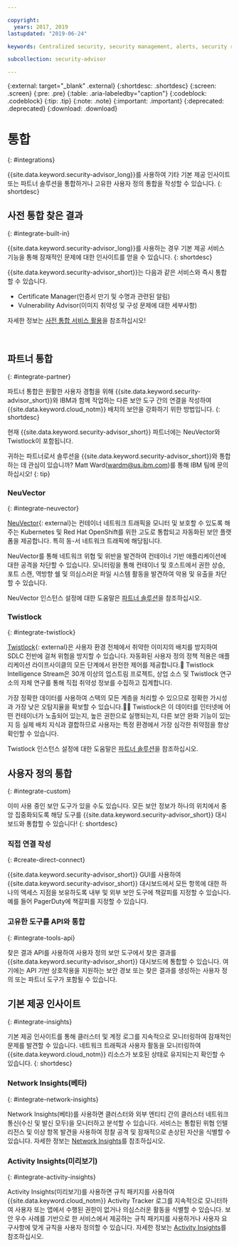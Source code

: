 ```yaml
---

copyright:
  years: 2017, 2019
lastupdated: "2019-06-24"

keywords: Centralized security, security management, alerts, security risk, insights, threat detection

subcollection: security-advisor

---
```


{:external: target="_blank" .external}
{:shortdesc: .shortdesc}
{:screen: .screen}
{:pre: .pre}
{:table: .aria-labeledby="caption"}
{:codeblock: .codeblock}
{:tip: .tip}
{:note: .note}
{:important: .important}
{:deprecated: .deprecated}
{:download: .download}


# 통합
{: #integrations}

{{site.data.keyword.security-advisor_long}}를 사용하여 기타 기본 제공 인사이트 또는 파트너 솔루션을 통합하거나 고유한 사용자 정의 통합을 작성할 수 있습니다.
{: shortdesc}


## 사전 통합 찾은 결과
{: #integrate-built-in}

{{site.data.keyword.security-advisor_long}}를 사용하는 경우 기본 제공 서비스 기능을 통해 잠재적인 문제에 대한 인사이트를 얻을 수 있습니다.
{: shortdesc}


{{site.data.keyword.security-advisor_short}}는 다음과 같은 서비스와 즉시 통합할 수 있습니다.

* Certificate Manager(인증서 만기 및 수명과 관련된 알림)
* Vulnerability Advisor(이미지 취약성 및 구성 문제에 대한 세부사항)

자세한 정보는 [사전 통합 서비스 활용](/docs/services/security-advisor?topic=security-advisor-setup-services)을 참조하십시오!

</br>

## 파트너 통합
{: #integrate-partner}

파트너 통합은 원활한 사용자 경험을 위해 {{site.data.keyword.security-advisor_short}}와 IBM과 함께 작업하는 다른 보안 도구 간의 연결을 작성하여 {{site.data.keyword.cloud_notm}} 배치의 보안을 강화하기 위한 방법입니다.
{: shortdesc}

현재 {{site.data.keyword.security-advisor_short}} 파트너에는 NeuVector와 Twistlock이 포함됩니다.

귀하는 파트너로서 솔루션을 {{site.data.keyword.security-advisor_short}}와 통합하는 데 관심이 있습니까? Matt Ward(wardm@us.ibm.com)를 통해 IBM 팀에 문의하십시오!
{: tip}

### NeuVector
{: #integrate-neuvector}

[NeuVector](https://neuvector.com){: external}는 컨테이너 네트워크 트래픽을 모니터 및 보호할 수 있도록 해주는 Kubernetes 및 Red Hat OpenShift를 위한 고도로 통합되고 자동화된 보안 플랫폼을 제공합니다. 특히 동-서 네트워크 트래픽에 해당됩니다.

NeuVector를 통해 네트워크 위협 및 위반을 발견하여 컨테이너 기반 애플리케이션에 대한 공격을 차단할 수 있습니다. 모니터링을 통해 컨테이너 및 호스트에서 권한 상승, 포트 스캔, 역방향 쉘 및 의심스러운 파일 시스템 활동을 발견하여 악용 및 유출을 차단할 수 있습니다.

NeuVector 인스턴스 설정에 대한 도움말은 [파트너 솔루션](/docs/services/security-advisor?topic=security-advisor-setup-partner#setup-neuvector)을 참조하십시오.


### Twistlock
{: #integrate-twistlock}

[Twistlock](https://www.twistlock.com){: external}은 사용자 환경 전체에서 취약한 이미지의 배치를 방지하여 SDLC 전반에 걸쳐 위험을 방지할 수 있습니다. 자동화된 사용자 정의 정책 적용은 애플리케이션 라이프사이클의 모든 단계에서 완전한 제어를 제공합니다. Twistlock Intelligence Stream은 30개 이상의 업스트림 프로젝트, 상업 소스 및 Twistlock 연구소의 자체 연구를 통해 직접 취약성 정보를 수집하고 집계합니다.

가장 정확한 데이터를 사용하여 스택의 모든 계층을 처리할 수 있으므로 정확한 가시성과 가장 낮은 오탐지율을 확보할 수 있습니다. Twistlock은 이 데이터를 인터넷에 어떤 컨테이너가 노출되어 있는지, 높은 권한으로 실행되는지, 다른 보안 완화 기능이 있는지 등 실제 배치 지식과 결합하므로 사용자는 특정 환경에서 가장 심각한 취약점을 항상 확인할 수 있습니다.

Twistlock 인스턴스 설정에 대한 도움말은 [파트너 솔루션](/docs/services/security-advisor?topic=security-advisor-setup-partner#setup-twistlock)을 참조하십시오.
</br>


## 사용자 정의 통합
{: #integrate-custom}

이미 사용 중인 보안 도구가 있을 수도 있습니다. 모든 보안 정보가 하나의 위치에서 중앙 집중화되도록 해당 도구를 {{site.data.keyword.security-advisor_short}} 대시보드와 통합할 수 있습니다!
{: shortdesc}

### 직접 연결 작성
{: #create-direct-connect}

{{site.data.keyword.security-advisor_short}} GUI를 사용하여 {{site.data.keyword.security-advisor_short}} 대시보드에서 모든 항목에 대한 하나의 액세스 지점을 보유하도록 내부 및 외부 보안 도구에 책갈피를 지정할 수 있습니다. 예를 들어 PagerDuty에 책갈피를 지정할 수 있습니다.

### 고유한 도구를 API와 통합
{: #integrate-tools-api}

찾은 결과 API를 사용하여 사용자 정의 보안 도구에서 찾은 결과를 {{site.data.keyword.security-advisor_short}} 대시보드에 통합할 수 있습니다. 여기에는 API 기반 상호작용을 지원하는 보안 경보 또는 찾은 결과를 생성하는 사용자 정의 또는 파트너 도구가 포함될 수 있습니다.

## 기본 제공 인사이트
{: #integrate-insights}

기본 제공 인사이트를 통해 클러스터 및 계정 로그를 지속적으로 모니터링하여 잠재적인 문제를 발견할 수 있습니다. 네트워크 트래픽과 사용자 활동을 모니터링하여 {{site.data.keyword.cloud_notm}} 리소스가 보호된 상태로 유지되는지 확인할 수 있습니다.
{: shortdesc}

### Network Insights(베타)
{: #integrate-network-insights}

Network Insights(베타)를 사용하면 클러스터와 외부 엔티티 간의 클러스터 네트워크 통신(수신 및 발신 모두)을 모니터하고 분석할 수 있습니다. 서비스는 통합된 위협 인텔리전스 및 이상 항목 발견을 사용하여 정찰 공격 및 잠재적으로 손상된 자산을 식별할 수 있습니다. 자세한 정보는 [Network Insights](/docs/services/security-advisor?topic=security-advisor-network)를 참조하십시오.

### Activity Insights(미리보기)
{: #integrate-activity-insights}

Activity Insights(미리보기)를 사용하면 규칙 패키지를 사용하여 {{site.data.keyword.cloud_notm}} Activity Tracker 로그를 지속적으로 모니터하여 사용자 또는 앱에서 수행된 권한이 없거나 의심스러운 활동을 식별할 수 있습니다. 보안 우수 사례를 기반으로 한 서비스에서 제공하는 규칙 패키지를 사용하거나 사용자 요구사항에 맞게 규칙을 사용자 정의할 수 있습니다. 자세한 정보는 [Activity Insights](/docs/services/security-advisor?topic=security-advisor-activity)를 참조하십시오.
